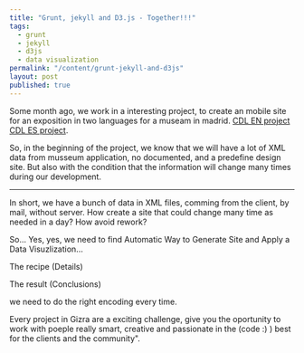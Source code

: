 ```yaml
---
title: "Grunt, jekyll and D3.js - Together!!!"
tags: 
  - grunt
  - jekyll
  - d3js
  - data visualization
permalink: "/content/grunt-jekyll-and-d3js"
layout: post
published: true
---
```


Some month ago, we work in a interesting project, to create an mobile site for an exposition in two languages for a museam in madrid. [CDL EN project](http://gizra.github.io/CDL/) [CDL ES project](http://gizra.github.io/CDL-ES/).

So, in the beginning of the project, we know that we will have a lot of XML data from musseum application, no documented, and a predefine design site. But also with the condition that the information will change many times during our development.

<!-- more -->

---

In short, we have a bunch of data in XML files, comming from the client, by mail, without server. How create a site that could change many time as needed in a day? How avoid rework?

So... Yes, yes, we need to find Automatic Way to Generate Site and Apply a Data Visuzlization...

The recipe (Details)



The result (Conclusions)



we need to do the right encoding every time.

Every project in Gizra are a exciting challenge, give you the oportunity to work with poeple really smart, creative and passionate in the (code :) ) best for the clients and the community".